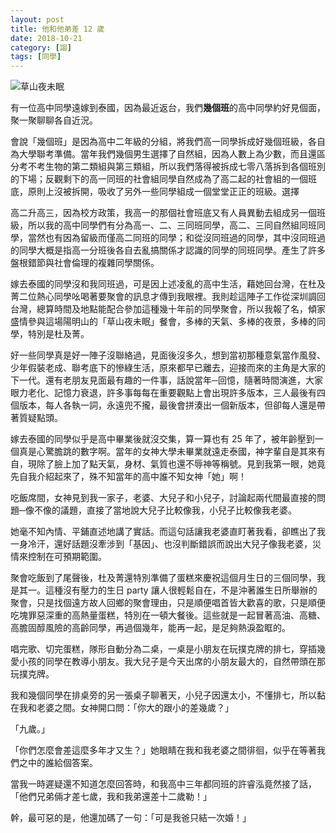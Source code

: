 ```yaml
---
layout: post
title: 他和他弟差 12 歲
date: 2018-10-21
category: [謅]
tags: [同學]
---
```

 
![草山夜未眠](/blog/asset/images/2018/night.jpg "草山夜未眠")


有一位高中同學遠嫁到泰國，因為最近返台，我們**幾個班**的高中同學約好見個面，聚一聚聊聊各自近況。

會說「幾個班」是因為高中二年級的分組，將我們高一同學拆成好幾個班級，各自為大學聯考準備。當年我們幾個男生選擇了自然組，因為人數上為少數，而且還區分考不考生物的第二類組與第三類組，所以我們落得被拆成七零八落拆到各個班別的下場；反觀剩下的高一同班的社會組同學自然成為了高二起的社會組的一個班底，原則上沒被拆開，吸收了另外一些同學組成一個堂堂正正的班級。選擇

<!--more-->
高二升高三，因為校方政策，我高一的那個社會班底又有人員異動去組成另一個班級，所以我的高中同學們有分為高一、二、三同班同學，高二、三同自然組同班同學，當然也有因為留級而僅高二同班的同學；和從沒同班過的同學，其中沒同班過的同學大概是指高一分班後各自去亂搞關係才認識的同學的同班同學。產生了許多盤根錯節與社會倫理的複雜同學關係。

嫁去泰國的同學沒和我同班過，可是因上述凌亂的高中生活，藉她回台灣，在杜及菁二位熱心同學吆喝著要聚會的訊息才傳到我眼裡。我則趁這陣子工作從深圳調回台灣，總算時間及地點能配合參加這種幾十年前的同學聚會，所以我報了名，傾家盛情參與這場陽明山的「草山夜未眠」餐會，多棒的天氣、多棒的夜景，多棒的同學，特別是杜及菁。

好一些同學真是好一陣子沒聯絡過，見面後沒多久，想到當初那種意氣當作風發、少年假裝老成、聯考底下的慘綠生活，原來都早已離去，迎接而來的主角是大家的下一代。還有老朋友見面最有趣的一件事，話說當年─回憶，隨著時間演進，大家眼力老化、記憶力衰退，許多事每每在重要觀點上會出現許多版本，三人最後有四個版本，每人各執一詞，永遠兜不攏，最後會拼湊出一個新版本，但卻每人還是帶著質疑點頭。

嫁去泰國的同學似乎是高中畢業後就沒交集，算一算也有 25 年了，被年齡壓到一個真是心驚膽跳的數字啊。當年的女神大學未畢業就遠走泰國，神字輩自是其來有自，現除了臉上加了點天氣，身材、氣質也還不辱神等稱號。見到我第一眼，她竟先自我介紹起來了，殊不知當年的高中誰不知女神「她」啊！

吃飯席間，女神見到我一家子，老婆、大兒子和小兒子，討論起兩代間最直接的問題─像不像的議題，直接了當地說大兒子比較像我，小兒子比較像我老婆。

她毫不知內情、平鋪直述地講了實話。而這句話讓我老婆直盯著我看，卻瞧出了我一身冷汗，還好話題沒牽涉到「基因」、也沒判斷錯誤而說出大兒子像我老婆，災情來控制在可預期範圍。

聚會吃飯到了尾聲後，杜及菁還特別準備了蛋糕來慶祝這個月生日的三個同學，我是其一。這種沒有壓力的生日 party 讓人很輕鬆自在，不是沖著誰生日所舉辦的聚會，只是找個遠方故人回鄉的聚會理由，只是順便唱首皆大歡喜的歌，只是順便吃塊罪惡深重的高熱量蛋糕，特別在一頓大餐後。這些就是一起冒著高油、高糖、高膽固醇風險的高齡同學，再過個幾年，能再一起，是足夠熱淚盈眶的。

唱完歌、切完蛋糕，隊形自動分為二桌，一桌是小朋友在玩撲克牌的排七，穿插幾愛小孩的同學在教導小朋友。我大兒子是今天出席的小朋友最大的，自然帶頭在那玩撲克牌。

我和幾個同學在排桌旁的另一張桌子聊著天，小兒子因還太小，不懂排七，所以黏在我和老婆之間。女神開口問：「你大的跟小的差幾歲？」

「九歲。」

「你們怎麼會差這麼多年才又生？」她眼睛在我和我老婆之間徘徊，似乎在等著我們之中的誰給個答案。

當我一時遲疑還不知道怎麼回答時，和我高中三年都同班的許睿泓竟然接了話，「他們兄弟倆才差七歲，我和我弟還差十二歲勒！」

幹，最可惡的是，他還加碼了一句：「可是我爸只結一次婚！」
